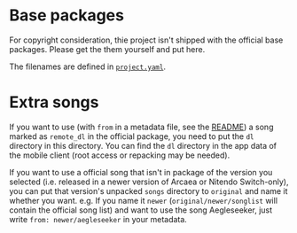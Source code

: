 # Base packages

For copyright consideration, thie project isn't shipped with the official base packages. Please get the them yourself and put here.

The filenames are defined in [`project.yaml`](../project.yaml).

# Extra songs

If you want to use (with `from` in a metadata file, see the [README](../packs/pack1/song1)) a song marked as `remote_dl` in the official package, you need to put the `dl` directory in this directory. You can find the `dl` directory in the app data of the mobile client (root access or repacking may be needed).

If you want to use a official song that isn't in package of the version you selected (i.e. released in a newer version of Arcaea or Nitendo Switch-only), you can put that version's unpacked `songs` directory to `original` and name it whether you want. e.g. If you name it `newer` (`original/newer/songlist` will contain the official song list) and want to use the song Aegleseeker, just write `from: newer/aegleseeker` in your metadata.
